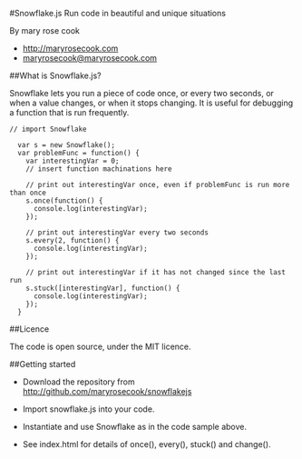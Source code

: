 #Snowflake.js
Run code in beautiful and unique situations

By mary rose cook

* http://maryrosecook.com
* maryrosecook@maryrosecook.com

##What is Snowflake.js?

Snowflake lets you run a piece of code once, or every two seconds, or when a value changes, or when it stops changing.  It is useful for debugging a function that is run frequently.

<pre><code>// import Snowflake

  var s = new Snowflake();
  var problemFunc = function() {
    var interestingVar = 0;
    // insert function machinations here

    // print out interestingVar once, even if problemFunc is run more than once
    s.once(function() {
      console.log(interestingVar);
    });

    // print out interestingVar every two seconds
    s.every(2, function() {
      console.log(interestingVar);
    });

    // print out interestingVar if it has not changed since the last run
    s.stuck([interestingVar], function() {
      console.log(interestingVar);
    });
  }
</code></pre>

##Licence

The code is open source, under the MIT licence.

##Getting started

* Download the repository from http://github.com/maryrosecook/snowflakejs

* Import snowflake.js into your code.

* Instantiate and use Snowflake as in the code sample above.

* See index.html for details of once(), every(), stuck() and change().